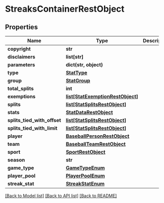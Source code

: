 # StreaksContainerRestObject

## Properties
Name | Type | Description | Notes
------------ | ------------- | ------------- | -------------
**copyright** | **str** |  | [optional] 
**disclaimers** | **list[str]** |  | [optional] 
**parameters** | **dict(str, object)** |  | [optional] 
**type** | [**StatType**](StatType.md) |  | [optional] 
**group** | [**StatGroup**](StatGroup.md) |  | [optional] 
**total_splits** | **int** |  | [optional] 
**exemptions** | [**list[StatExemptionRestObject]**](StatExemptionRestObject.md) |  | [optional] 
**splits** | [**list[StatSplitsRestObject]**](StatSplitsRestObject.md) |  | [optional] 
**stats** | [**StatDataRestObject**](StatDataRestObject.md) |  | [optional] 
**splits_tied_with_offset** | [**list[StatSplitsRestObject]**](StatSplitsRestObject.md) |  | [optional] 
**splits_tied_with_limit** | [**list[StatSplitsRestObject]**](StatSplitsRestObject.md) |  | [optional] 
**player** | [**BaseballPersonRestObject**](BaseballPersonRestObject.md) |  | [optional] 
**team** | [**BaseballTeamRestObject**](BaseballTeamRestObject.md) |  | [optional] 
**sport** | [**SportRestObject**](SportRestObject.md) |  | [optional] 
**season** | **str** |  | [optional] 
**game_type** | [**GameTypeEnum**](GameTypeEnum.md) |  | [optional] 
**player_pool** | [**PlayerPoolEnum**](PlayerPoolEnum.md) |  | [optional] 
**streak_stat** | [**StreakStatEnum**](StreakStatEnum.md) |  | [optional] 

[[Back to Model list]](../README.md#documentation-for-models) [[Back to API list]](../README.md#documentation-for-api-endpoints) [[Back to README]](../README.md)

